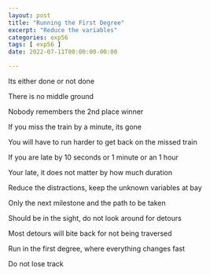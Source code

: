 ```yaml
---
layout: post
title: "Running the First Degree"
excerpt: "Reduce the variables"
categories: exp56
tags: [ exp56 ]
date: 2022-07-11T00:00:00-00:00

---
```


Its either done or not done

There is no middle ground

Nobody remembers the 2nd place winner

If you miss the train by a minute, its gone

You will have to run harder to get back on the missed train

If you are late by 10 seconds or 1 minute or an 1 hour

Your late, it does not matter by how much duration

Reduce the distractions, keep the unknown variables at bay

Only the next milestone and the path to be taken 

Should be in the sight, do not look around for detours

Most detours will bite back for not being traversed 

Run in the first degree, where everything changes fast

Do not lose track